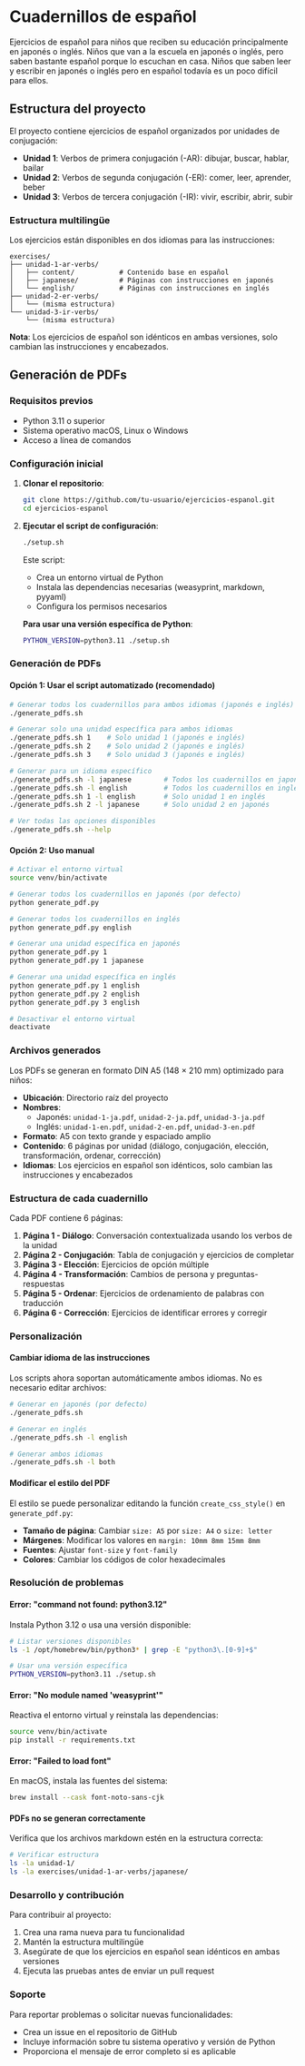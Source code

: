 # Cuadernillos de español

Ejercicios de español para niños que reciben su educación principalmente en japonés o inglés. Niños que van a la escuela en japonés o inglés, pero saben bastante español porque lo escuchan en casa. Niños que saben leer y escribir en japonés o inglés pero en español todavía es un poco difícil para ellos.

## Estructura del proyecto

El proyecto contiene ejercicios de español organizados por unidades de conjugación:

- **Unidad 1**: Verbos de primera conjugación (-AR): dibujar, buscar, hablar, bailar
- **Unidad 2**: Verbos de segunda conjugación (-ER): comer, leer, aprender, beber
- **Unidad 3**: Verbos de tercera conjugación (-IR): vivir, escribir, abrir, subir

### Estructura multilingüe

Los ejercicios están disponibles en dos idiomas para las instrucciones:

```
exercises/
├── unidad-1-ar-verbs/
│   ├── content/           # Contenido base en español
│   ├── japanese/          # Páginas con instrucciones en japonés
│   └── english/           # Páginas con instrucciones en inglés
├── unidad-2-er-verbs/
│   └── (misma estructura)
└── unidad-3-ir-verbs/
    └── (misma estructura)
```

**Nota**: Los ejercicios de español son idénticos en ambas versiones, solo cambian las instrucciones y encabezados.

## Generación de PDFs

### Requisitos previos

- Python 3.11 o superior
- Sistema operativo macOS, Linux o Windows
- Acceso a línea de comandos

### Configuración inicial

1. **Clonar el repositorio**:
   ```bash
   git clone https://github.com/tu-usuario/ejercicios-espanol.git
   cd ejercicios-espanol
   ```

2. **Ejecutar el script de configuración**:
   ```bash
   ./setup.sh
   ```
   
   Este script:
   - Crea un entorno virtual de Python
   - Instala las dependencias necesarias (weasyprint, markdown, pyyaml)
   - Configura los permisos necesarios

   **Para usar una versión específica de Python**:
   ```bash
   PYTHON_VERSION=python3.11 ./setup.sh
   ```

### Generación de PDFs

#### Opción 1: Usar el script automatizado (recomendado)

```bash
# Generar todos los cuadernillos para ambos idiomas (japonés e inglés)
./generate_pdfs.sh

# Generar solo una unidad específica para ambos idiomas
./generate_pdfs.sh 1    # Solo unidad 1 (japonés e inglés)
./generate_pdfs.sh 2    # Solo unidad 2 (japonés e inglés)
./generate_pdfs.sh 3    # Solo unidad 3 (japonés e inglés)

# Generar para un idioma específico
./generate_pdfs.sh -l japanese        # Todos los cuadernillos en japonés
./generate_pdfs.sh -l english         # Todos los cuadernillos en inglés
./generate_pdfs.sh 1 -l english       # Solo unidad 1 en inglés
./generate_pdfs.sh 2 -l japanese      # Solo unidad 2 en japonés

# Ver todas las opciones disponibles
./generate_pdfs.sh --help
```

#### Opción 2: Uso manual

```bash
# Activar el entorno virtual
source venv/bin/activate

# Generar todos los cuadernillos en japonés (por defecto)
python generate_pdf.py

# Generar todos los cuadernillos en inglés
python generate_pdf.py english

# Generar una unidad específica en japonés
python generate_pdf.py 1
python generate_pdf.py 1 japanese

# Generar una unidad específica en inglés
python generate_pdf.py 1 english
python generate_pdf.py 2 english
python generate_pdf.py 3 english

# Desactivar el entorno virtual
deactivate
```

### Archivos generados

Los PDFs se generan en formato DIN A5 (148 × 210 mm) optimizado para niños:

- **Ubicación**: Directorio raíz del proyecto
- **Nombres**: 
  - Japonés: `unidad-1-ja.pdf`, `unidad-2-ja.pdf`, `unidad-3-ja.pdf`
  - Inglés: `unidad-1-en.pdf`, `unidad-2-en.pdf`, `unidad-3-en.pdf`
- **Formato**: A5 con texto grande y espaciado amplio
- **Contenido**: 6 páginas por unidad (diálogo, conjugación, elección, transformación, ordenar, corrección)
- **Idiomas**: Los ejercicios en español son idénticos, solo cambian las instrucciones y encabezados

### Estructura de cada cuadernillo

Cada PDF contiene 6 páginas:

1. **Página 1 - Diálogo**: Conversación contextualizada usando los verbos de la unidad
2. **Página 2 - Conjugación**: Tabla de conjugación y ejercicios de completar
3. **Página 3 - Elección**: Ejercicios de opción múltiple
4. **Página 4 - Transformación**: Cambios de persona y preguntas-respuestas
5. **Página 5 - Ordenar**: Ejercicios de ordenamiento de palabras con traducción
6. **Página 6 - Corrección**: Ejercicios de identificar errores y corregir

### Personalización

#### Cambiar idioma de las instrucciones

Los scripts ahora soportan automáticamente ambos idiomas. No es necesario editar archivos:

```bash
# Generar en japonés (por defecto)
./generate_pdfs.sh

# Generar en inglés
./generate_pdfs.sh -l english

# Generar ambos idiomas
./generate_pdfs.sh -l both
```

#### Modificar el estilo del PDF

El estilo se puede personalizar editando la función `create_css_style()` en `generate_pdf.py`:

- **Tamaño de página**: Cambiar `size: A5` por `size: A4` o `size: letter`
- **Márgenes**: Modificar los valores en `margin: 10mm 8mm 15mm 8mm`
- **Fuentes**: Ajustar `font-size` y `font-family`
- **Colores**: Cambiar los códigos de color hexadecimales

### Resolución de problemas

#### Error: "command not found: python3.12"

Instala Python 3.12 o usa una versión disponible:
```bash
# Listar versiones disponibles
ls -1 /opt/homebrew/bin/python3* | grep -E "python3\.[0-9]+$"

# Usar una versión específica
PYTHON_VERSION=python3.11 ./setup.sh
```

#### Error: "No module named 'weasyprint'"

Reactiva el entorno virtual y reinstala las dependencias:
```bash
source venv/bin/activate
pip install -r requirements.txt
```

#### Error: "Failed to load font"

En macOS, instala las fuentes del sistema:
```bash
brew install --cask font-noto-sans-cjk
```

#### PDFs no se generan correctamente

Verifica que los archivos markdown estén en la estructura correcta:
```bash
# Verificar estructura
ls -la unidad-1/
ls -la exercises/unidad-1-ar-verbs/japanese/
```

### Desarrollo y contribución

Para contribuir al proyecto:

1. Crea una rama nueva para tu funcionalidad
2. Mantén la estructura multilingüe
3. Asegúrate de que los ejercicios en español sean idénticos en ambas versiones
4. Ejecuta las pruebas antes de enviar un pull request

### Soporte

Para reportar problemas o solicitar nuevas funcionalidades:
- Crea un issue en el repositorio de GitHub
- Incluye información sobre tu sistema operativo y versión de Python
- Proporciona el mensaje de error completo si es aplicable
